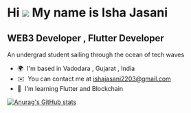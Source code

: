 Hi ![](https://user-images.githubusercontent.com/18350557/176309783-0785949b-9127-417c-8b55-ab5a4333674e.gif)
My name is Isha Jasani
===================================================================================================================================  
WEB3 Developer , Flutter Developer
----------------------------------  
An undergrad student sailing through the ocean of tech waves  
* 🌍  I'm based in Vadodara , Gujarat , India 
* ✉️  You can contact me at [ishajasani2203@gmail.com](mailto:ishajasani2203@gmail.com)
* 🧠  I'm learning Flutter and Blockchain

[![Anurag's GitHub stats](https://github-readme-stats.vercel.app/api?username=ishajasani)](https://github.com/ishajasani/github-readme-stats)



